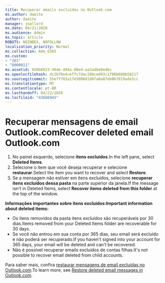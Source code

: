```yaml
---
title: Recuperar emails excluídos no Outlook.com
ms.author: daeite
author: daeite
manager: joallard
ms.date: 04/21/2020
ms.audience: Admin
ms.topic: article
ROBOTS: NOINDEX, NOFOLLOW
localization_priority: Normal
ms.collection: Adm_O365
ms.custom:
- "261"
- "8000011"
ms.assetid: 650b8923-48de-494a-88e4-aa3a4be8e4bc
ms.openlocfilehash: dc2b78e4cef7c7dac208ce893c1700b680b58217
ms.sourcegitcommit: 55eff703a17e500681d8fa6a87eb067019ade3cc
ms.translationtype: MT
ms.contentlocale: pt-BR
ms.lasthandoff: 04/22/2020
ms.locfileid: "43666945"
---
```

# <a name="recover-deleted-email-outlookcom"></a><span data-ttu-id="5ec44-102">Recuperar mensagens de email Outlook.com</span><span class="sxs-lookup"><span data-stu-id="5ec44-102">Recover deleted email Outlook.com</span></span>

1. <span data-ttu-id="5ec44-103">No painel esquerdo, selecione **itens excluídos**.</span><span class="sxs-lookup"><span data-stu-id="5ec44-103">In the left pane, select **Deleted Items**.</span></span>
2. <span data-ttu-id="5ec44-104">Selecione o item que você deseja recuperar e selecione **restaurar**.</span><span class="sxs-lookup"><span data-stu-id="5ec44-104">Select the item you want to recover and select **Restore**.</span></span>
3. <span data-ttu-id="5ec44-105">Se a mensagem não estiver em itens excluídos, selecione **recuperar itens excluídos dessa pasta** na parte superior da janela.</span><span class="sxs-lookup"><span data-stu-id="5ec44-105">If the message isn't in Deleted Items, select **Recover items deleted from this folder** at the top of the window.</span></span>

 <span data-ttu-id="5ec44-106">**Informações importantes sobre itens excluídos:**</span><span class="sxs-lookup"><span data-stu-id="5ec44-106">**Important information about deleted items:**</span></span>
  
- <span data-ttu-id="5ec44-107">Os itens removidos da pasta itens excluídos são recuperáveis por 30 dias.</span><span class="sxs-lookup"><span data-stu-id="5ec44-107">Items removed from your Deleted Items folder are recoverable for 30 days.</span></span>
- <span data-ttu-id="5ec44-108">Se você não entrou em sua conta por 365 dias, seu email será excluído e não poderá ser recuperado.</span><span class="sxs-lookup"><span data-stu-id="5ec44-108">If you haven't signed into your account for 365 days, your email will be deleted and can't be recovered.</span></span>
- <span data-ttu-id="5ec44-109">Não é possível recuperar emails excluídos de contas filhas.</span><span class="sxs-lookup"><span data-stu-id="5ec44-109">It's not possible to recover email deleted from child accounts.</span></span>

<span data-ttu-id="5ec44-110">Para saber mais, confira [restaurar mensagens de email excluídas no Outlook.com](https://support.office.com/article/cf06ab1b-ae0b-418c-a4d9-4e895f83ed50?wt.mc_id=Office_Outlook_com_Alchemy).</span><span class="sxs-lookup"><span data-stu-id="5ec44-110">To learn more, see [Restore deleted email messages in Outlook.com](https://support.office.com/article/cf06ab1b-ae0b-418c-a4d9-4e895f83ed50?wt.mc_id=Office_Outlook_com_Alchemy).</span></span>